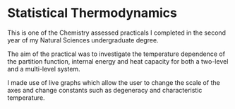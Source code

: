 # Statistical Thermodynamics

This is one of the Chemistry assessed practicals I completed in the second year of my Natural Sciences undergraduate degree.

The aim of the practical was to investigate the temperature dependence of the partition function, internal energy and heat capacity for both a two-level and a multi-level system.

I made use of live graphs which allow the user to change the scale of the axes and change constants such as degeneracy and characteristic temperature.
